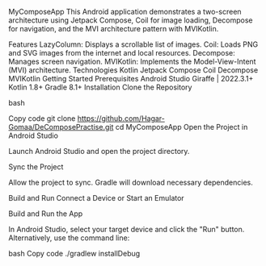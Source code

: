 MyComposeApp
This Android application demonstrates a two-screen architecture using Jetpack Compose, Coil for image loading, Decompose for navigation, and the MVI architecture pattern with MVIKotlin.

Features
LazyColumn: Displays a scrollable list of images.
Coil: Loads PNG and SVG images from the internet and local resources.
Decompose: Manages screen navigation.
MVIKotlin: Implements the Model-View-Intent (MVI) architecture.
Technologies
Kotlin
Jetpack Compose
Coil
Decompose
MVIKotlin
Getting Started
Prerequisites
Android Studio Giraffe | 2022.3.1+
Kotlin 1.8+
Gradle 8.1+
Installation
Clone the Repository

bash

Copy code
git clone https://github.com/Hagar-Gomaa/DeComposePractise.git
cd MyComposeApp
Open the Project in Android Studio

Launch Android Studio and open the project directory.

Sync the Project

Allow the project to sync. Gradle will download necessary dependencies.

Build and Run
Connect a Device or Start an Emulator

Build and Run the App

In Android Studio, select your target device and click the "Run" button. Alternatively, use the command line:

bash
Copy code
./gradlew installDebug
